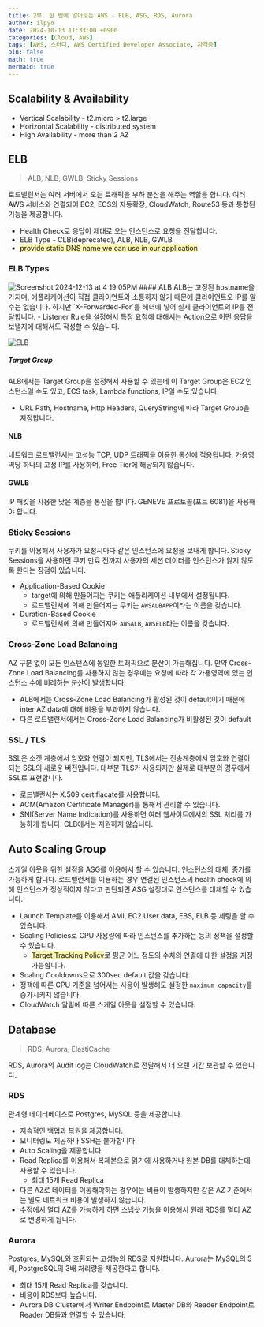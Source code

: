 ```yaml
---
title: 2부. 한 번에 알아보는 AWS - ELB, ASG, RDS, Aurora
author: ilpyo
date: 2024-10-13 11:33:00 +0900
categories: [Cloud, AWS]
tags: [AWS, 스터디, AWS Certified Developer Associate, 자격증]
pin: false
math: true
mermaid: true
---
```


## Scalability & Availability
- Vertical Scalability - t2.micro > t2.large
- Horizontal Scalability - distributed system
- High Availability - more than 2 AZ

## ELB
> ALB, NLB, GWLB, Sticky Sessions

로드밸런서는 여러 서버에서 오는 트래픽을 부하 분산을 해주는 역할을 합니다. 여러 AWS 서비스와 연결되어 EC2, ECS의 자동확장, CloudWatch, Route53 등과 통합된 기능을 제공합니다.
- Health Check로 응답이 제대로 오는 인스턴스로 요청을 전달합니다.
- ELB Type - CLB(deprecated), ALB, NLB, GWLB
- <span style="background-color:#fff5b1">provide static DNS name we can use in our application</span>

### ELB Types

<img alt="Screenshot 2024-12-13 at 4 19 05PM" src="https://github.com/user-attachments/assets/014a4df0-1b0b-407d-8650-4669f8df3639" />
#### ALB
ALB는 고정된 hostname을 가지며, 애플리케이션이 직접 클라이언트와 소통하지 않기 때문에 클라이언트오 IP를 알 수는 없습니다. 하지만 `X-Forwarded-For`를 헤더에 넣어 실제 클라이언트의 IP를 전달합니다. 
- Listener Rule을 설정해서 특정 요청에 대해서는 Action으로 어떤 응답을 보낼지에 대해서도 작성할 수 있습니다. 

![ELB](https://github.com/user-attachments/assets/9af868e7-10f4-423e-8867-c177f30c20b0)

##### Target Group
ALB에서는 Target Group을 설정해서 사용할 수 있는데 이 Target Group은 EC2 인스턴스일 수도 있고, ECS task, Lambda functions, IP일 수도 있습니다.
- URL Path, Hostname, Http Headers, QueryString에 따라 Target Group을 지정합니다.

#### NLB
네트워크 로드밸런서는 고성능 TCP, UDP 트래픽을 이용한 통신에 적용됩니다. 가용영역당 하나의 고정 IP를 사용하며, Free Tier에 해당되지 않습니다.

#### GWLB
IP 패킷을 사용한 낮은 계층을 통신을 합니다. GENEVE 프로토콜(포트 6081)을 사용해야 합니다.

### Sticky Sessions
쿠키를 이용해서 사용자가 요청시마다 같은 인스턴스에 요청을 보내게 합니다. Sticky Sessions을 사용하면 쿠키 만료 전까지 사용자의 세션 데이터를 인스턴스가 잃지 않도록 한다는 장점이 있습니다.
- Application-Based Cookie
  - target에 의해 만들어지는 쿠키는 애플리케이션 내부에서 설정됩니다.
  - 로드밸런서에 의해 만들어지는 쿠키는 `AWSALBAPP`이라는 이름을 갖습니다.
- Duration-Based Cookie
  - 로드밸런서에 의해 만들어지며 `AWSALB`, `AWSELB`라는 이름을 갖습니다.

### Cross-Zone Load Balancing
AZ 구분 없이 모든 인스턴스에 동일한 트래픽으로 분산이 가능해집니다. 만약 Cross-Zone Load Balancing를 사용하지 않는 경우에는 요청에 따라 각 가용영역에 있는 인스턴스 수에 비례하는 분산이 발생합니다.
- ALB에서는 Cross-Zone Load Balancing가 활성된 것이 default이기 때문에 inter AZ data에 대해 비용을 부과하지 않습니다.
- 다른 로드밸런서에서는 Cross-Zone Load Balancing가 비활성된 것이 default

### SSL / TLS
SSL은 소켓 계층에서 암호화 연결이 되지만, TLS에서는 전송계층에서 암호화 연결이 되는 SSL의 새로운 버전입니다. 대부분 TLS가 사용되지만 실제로 대부분의 경우에서 SSL로 표현합니다.
- 로드밸런서는 X.509 certifiacate를 사용합니다.
- ACM(Amazon Certificate Manager)를 통해서 관리할 수 있습니다.
- SNI(Server Name Indication)를 사용하면 여러 웹사이트에서의 SSL 처리를 가능하게 합니다. CLB에서는 지원하지 않습니다.

## Auto Scaling Group
스케일 아웃을 위한 설정을 ASG를 이용해서 할 수 있습니다. 인스턴스의 대체, 증가를 가능하게 합니다. 로드밸런서를 이용하는 경우 연결된 인스턴스의 health check에 의해 인스턴스가 정상적이지 않다고 판단되면 ASG 설정대로 인스턴스를 대체할 수 있습니다.
- Launch Template를 이용해서 AMI, EC2 User data, EBS, ELB 등 세팅을 할 수 있습니다.
- Scaling Policies로 CPU 사용량에 따라 인스턴스를 추가하는 등의 정책을 설정할 수 있습니다.
  - <span style="background-color:#fff5b1">Target Tracking Policy</span>로 평균 어느 정도의 수치의 연결에 대한 설정을 지정 가능합니다.
- Scaling Cooldowns으로 300sec default 값을 갖습니다.
- 정책에 따른 CPU 기준을 넘어서는 사용이 발생해도 설정한 `maximum capacity`를 증가시키지 않습니다.
- CloudWatch 알림에 따른 스케일 아웃을 설정할 수 있습니다.

## Database
> RDS, Aurora, ElastiCache

RDS, Aurora의 Audit log는 CloudWatch로 전달해서 더 오랜 기간 보관할 수 있습니다.

### RDS
관계형 데이터베이스로 Postgres, MySQL 등을 제공합니다.
- 지속적인 백업과 복원을 제공합니다.
- 모니터링도 제공하나 SSH는 불가합니다.
- Auto Scaling을 제공합니다.
- Read Replica를 이용해서 복제본으로 읽기에 사용하거나 원본 DB를 대체하는데 사용할 수 있습니다.
  - 최대 15개 Read Replica
- 다른 AZ로 데이터를 이동해야하는 경우에는 비용이 발생하지만 같은 AZ 기준에서는 별도 네트워크 비용이 발생하지 않습니다.
- 수정에서 멀티 AZ를 가능하게 하면 스냅샷 기능을 이용해서 원래 RDS를 멀티 AZ로 변경하게 됩니다.

### Aurora
Postgres, MySQL와 호환되는 고성능의 RDS로 지원합니다. Aurora는 MySQL의 5배, PostgreSQL의 3배 처리량을 제공한다고 합니다.
- 최대 15개 Read Replica를 갖습니다.
- 비용이 RDS보다 높습니다.
- Aurora DB Cluster에서 Writer Endpoint로 Master DB와 Reader Endpoint로 Reader DB들과 연결할 수 있습니다. 





